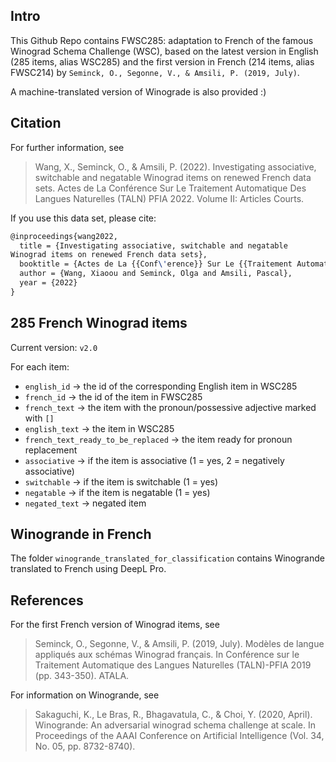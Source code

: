 ## Intro

This Github Repo contains FWSC285: adaptation to French of the famous Winograd Schema Challenge (WSC), based on the latest version in English (285 items, alias WSC285) and the first version in French (214 items, alias FWSC214) by `Seminck, O., Segonne, V., & Amsili, P. (2019, July)`.

A machine-translated version of Winograde is also provided :)

## Citation

For further information, see

> Wang, X., Seminck, O., & Amsili, P. (2022). Investigating associative, switchable and negatable Winograd items on renewed French data sets. Actes de La Conférence Sur Le Traitement Automatique Des Langues Naturelles (TALN) PFIA 2022. Volume II: Articles Courts.

If you use this data set, please cite:

```latex
@inproceedings{wang2022,
  title = {Investigating associative, switchable and negatable
Winograd items on renewed French data sets},
  booktitle = {Actes de La {{Conf\'erence}} Sur Le {{Traitement Automatique}} Des {{Langues Naturelles}} ({{TALN}}) {{PFIA}} 2022. {{Volume II}}: {{Articles}} Courts},
  author = {Wang, Xiaoou and Seminck, Olga and Amsili, Pascal},
  year = {2022}
}
```

## 285 French Winograd items

Current version: `v2.0`

For each item:

* `english_id` -> the id of the corresponding English item in WSC285
* `french_id` -> the id of the
 item in FWSC285
* `french_text` -> the item with the pronoun/possessive adjective marked with `[]`
* `english_text` -> the item in WSC285
* `french_text_ready_to_be_replaced` -> the item ready for pronoun replacement
* `associative` -> if the item is associative (1 = yes, 2 = negatively associative)
* `switchable` -> if the item is switchable (1 = yes)
* `negatable` -> if the item is negatable (1 = yes)
* `negated_text` -> negated item

## Winogrande in French

The folder `winogrande_translated_for_classification` contains Winogrande translated to French using DeepL Pro.

## References

For the first French version of Winograd items, see

> Seminck, O., Segonne, V., & Amsili, P. (2019, July). Modèles de langue appliqués aux schémas Winograd français. In Conférence sur le Traitement Automatique des Langues Naturelles (TALN)-PFIA 2019 (pp. 343-350). ATALA.

For information on Winogrande, see

> Sakaguchi, K., Le Bras, R., Bhagavatula, C., & Choi, Y. (2020, April). Winogrande: An adversarial winograd schema challenge at scale. In Proceedings of the AAAI Conference on Artificial Intelligence (Vol. 34, No. 05, pp. 8732-8740).
